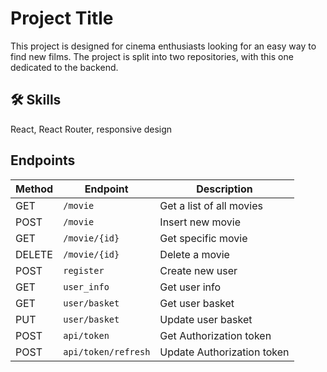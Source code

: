 # Project Title
This project is designed for cinema enthusiasts looking for an easy way to find new films. The project is split into two repositories, with this one dedicated to the backend.
## 🛠 Skills
React, React Router, responsive design

## Endpoints
| Method | Endpoint       | Description                      |
|--------|--------------|----------------------------------|
| GET    | `/movie`    | Get a list of all movies       |
| POST    | `/movie` | Insert new movie |
| GET    | `/movie/{id}` | Get specific movie |
| DELETE | `/movie/{id}` | Delete a movie |
| POST   | `register` | Create new user |
|  GET  | `user_info` | Get user info |
|  GET  | `user/basket` | Get user basket |
|  PUT  | `user/basket` | Update user basket |
|  POST  | `api/token` | Get Authorization token |
|  POST  | `api/token/refresh` | Update Authorization token |

    
